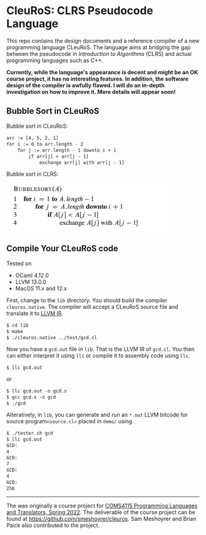 # CleuRoS: CLRS Pseudocode Language

This repo contains the design documents and a reference compiler of a new programming language CLeuRoS. The language aims at bridging the gap between the pseudocode in *Introduction to Algorithms* (CLRS) and actual programming languages such as C++.



**Currently, while the language's appearance is decent and might be an OK course project, it has no interesting features. In addition, the software design of the compiler is awfully flawed. I will do an in-depth investigation on how to improve it. More details will appear soon!**



## Bubble Sort in CLeuRoS

Bubble sort in CLeuRoS:

```
arr := [4, 5, 2, 1]
for i := 0 to arr.length - 2
	for j := arr.length - 1 downto i + 1
		if arr[j] < arr[j - 1]
			exchange arr[j] with arr[j - 1]
```

Bubble sort in CLRS:

![](./static/bubble_sort.png)



## Compile Your CLeuRoS code

Tested on

- OCaml 4.12.0
- LLVM 13.0.0
- MacOS 11.x and 12.x



First, change to the `lib` directory. You should build the compiler `cleuros.native`. The compiler will accept a CLeuRoS source file and translate it to [LLVM IR](https://llvm.org/docs/LangRef.html).

```
$ cd lib
$ make
$ ./cleuros.native ../test/gcd.cl
```

Now you have a `gcd.out` file in `lib`. That is the LLVM IR of `gcd.cl`. You then can either interpret it using `lli` or compile it to assembly code using `llc`.

```
$ lli gcd.out
```

or

```
$ llc gcd.out -o gcd.s
$ gcc gcd.s -o gcd
$ ./gcd
```



Alteratively, in `lib`, you can generate and run an `*.out` LLVM bitcode for source program`<source.cl>` placed in `demo/` using

```
$ ./tester.sh gcd
$ lli gcd.out
GCD:
4
GCD:
7
GCD:
4
GCD:
256
```



---

The was originally a course project for [COMS4115 Programming Languages and Translators, Spring 2022](https://verigu.github.io/4115Spring2022/). The deliverable of the course project can be found at https://github.com/smeshoyrer/cleuros. Sam Meshoyrer and Brian Paick also contributed to the project.
